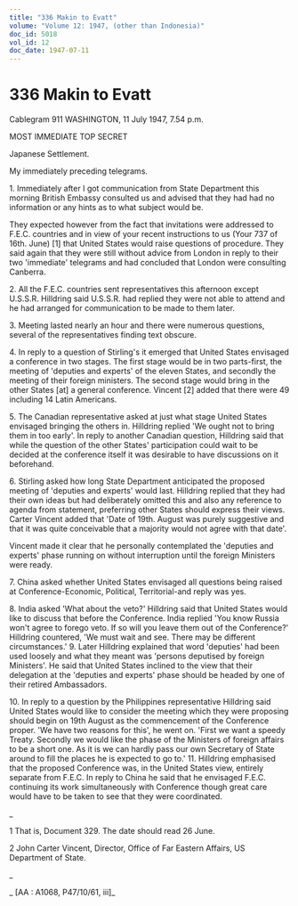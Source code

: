 ```yaml
---
title: "336 Makin to Evatt"
volume: "Volume 12: 1947, (other than Indonesia)"
doc_id: 5018
vol_id: 12
doc_date: 1947-07-11
---
```


# 336 Makin to Evatt

Cablegram 911 WASHINGTON, 11 July 1947, 7.54 p.m.

MOST IMMEDIATE TOP SECRET

Japanese Settlement.

My immediately preceding telegrams.

1\. Immediately after I got communication from State Department this morning British Embassy consulted us and advised that they had had no information or any hints as to what subject would be.

They expected however from the fact that invitations were addressed to F.E.C. countries and in view of your recent instructions to us (Your 737 of 16th. June) [1] that United States would raise questions of procedure. They said again that they were still without advice from London in reply to their two 'immediate' telegrams and had concluded that London were consulting Canberra.

2\. All the F.E.C. countries sent representatives this afternoon except U.S.S.R. Hilldring said U.S.S.R. had replied they were not able to attend and he had arranged for communication to be made to them later.

3\. Meeting lasted nearly an hour and there were numerous questions, several of the representatives finding text obscure.

4\. In reply to a question of Stirling's it emerged that United States envisaged a conference in two stages. The first stage would be in two parts-first, the meeting of 'deputies and experts' of the eleven States, and secondly the meeting of their foreign ministers. The second stage would bring in the other States [at] a general conference. Vincent [2] added that there were 49 including 14 Latin Americans.

5\. The Canadian representative asked at just what stage United States envisaged bringing the others in. Hilldring replied 'We ought not to bring them in too early'. In reply to another Canadian question, Hilldring said that while the question of the other States' participation could wait to be decided at the conference itself it was desirable to have discussions on it beforehand.

6\. Stirling asked how long State Department anticipated the proposed meeting of 'deputies and experts' would last. Hilldring replied that they had their own ideas but had deliberately omitted this and also any reference to agenda from statement, preferring other States should express their views. Carter Vincent added that 'Date of 19th. August was purely suggestive and that it was quite conceivable that a majority would not agree with that date'.

Vincent made it clear that he personally contemplated the 'deputies and experts' phase running on without interruption until the foreign Ministers were ready.

7\. China asked whether United States envisaged all questions being raised at Conference-Economic, Political, Territorial-and reply was yes.

8\. India asked 'What about the veto?' Hilldring said that United States would like to discuss that before the Conference. India replied 'You know Russia won't agree to forego veto. If so will you leave them out of the Conference?' Hilldring countered, 'We must wait and see. There may be different circumstances.' 9. Later Hilldring explained that word 'deputies' had been used loosely and what they meant was 'persons deputised by foreign Ministers'. He said that United States inclined to the view that their delegation at the 'deputies and experts' phase should be headed by one of their retired Ambassadors.

10\. In reply to a question by the Philippines representative Hilldring said United States would like to consider the meeting which they were proposing should begin on 19th August as the commencement of the Conference proper. 'We have two reasons for this', he went on. 'First we want a speedy Treaty. Secondly we would like the phase of the Ministers of foreign affairs to be a short one. As it is we can hardly pass our own Secretary of State around to fill the places he is expected to go to.' 11. Hilldring emphasised that the proposed Conference was, in the United States view, entirely separate from F.E.C. In reply to China he said that he envisaged F.E.C. continuing its work simultaneously with Conference though great care would have to be taken to see that they were coordinated.

_

1 That is, Document 329. The date should read 26 June.

2 John Carter Vincent, Director, Office of Far Eastern Affairs, US Department of State.

_

_ [AA : A1068, P47/10/61, iii]_
